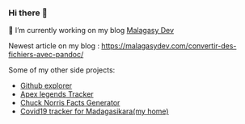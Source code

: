 ### Hi there 👋

🔭 I’m currently working on my blog [Malagasy Dev](https://malagasydev.com/)

Newest article on my blog : https://malagasydev.com/convertir-des-fichiers-avec-pandoc/

Some of my other side projects:

- [Github explorer](https://github-explorer-rho.now.sh/)
- [Apex legends Tracker](https://apex-tracker-v2.herokuapp.com/)
- [Chuck Norris Facts Generator](https://chuck-norris-joke.now.sh/)
- [Covid19 tracker for Madagasikara(my home)](https://covid19-mada.now.sh/)
